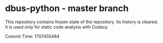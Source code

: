 # dbus-python - master branch

This repository contains frozen state of the repository.
Its history is cleared. It is used only for static code
analysis with Codacy.

Commit Time: 1707455484